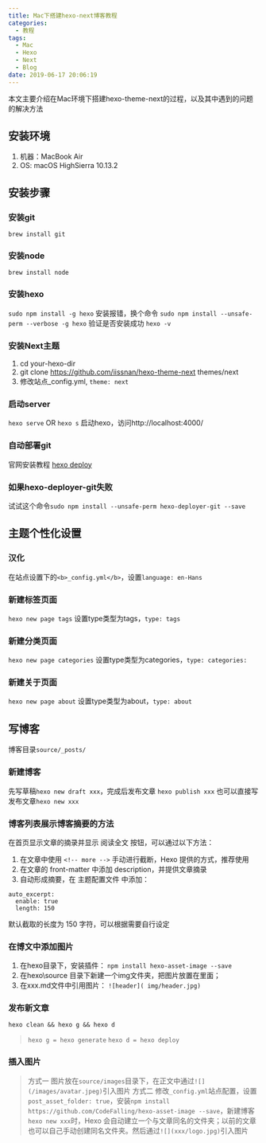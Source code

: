 ```yaml
---
title: Mac下搭建hexo-next博客教程
categories:
  - 教程
tags:
  - Mac
  - Hexo
  - Next
  - Blog
date: 2019-06-17 20:06:19
---
```


本文主要介绍在Mac环境下搭建hexo-theme-next的过程，以及其中遇到的问题的解决方法
<!-- more -->
## 安装环境
1. 机器：MacBook Air
2. OS: macOS HighSierra 10.13.2

## 安装步骤

### 安装git
`brew install git`

### 安装node
`brew install node`

### 安装hexo
`sudo npm install -g hexo`
安装报错，换个命令
`sudo npm install --unsafe-perm --verbose -g hexo`
验证是否安装成功
`hexo -v`

### 安装Next主题
1. cd your-hexo-dir
2. git clone https://github.com/iissnan/hexo-theme-next themes/next
3. 修改站点_config.yml, `theme: next`

### 启动server
`hexo serve` OR `hexo s` 
 启动hexo，访问http://localhost:4000/

### 自动部署git
官网安装教程 [hexo deploy](https://hexo.io/zh-cn/docs/deployment.html)

### 如果hexo-deployer-git失败
试试这个命令`sudo npm install --unsafe-perm hexo-deployer-git --save`

## 主题个性化设置

### 汉化
在站点设置下的`<b>_config.yml</b>`，设置`language: en-Hans`

### 新建标签页面
`hexo new page tags`
设置type类型为tags，`type: tags`

### 新建分类页面
`hexo new page categories`
设置type类型为categories，`type: categories:`

### 新建关于页面
`hexo new page about`
设置type类型为about，`type: about`



## 写博客
博客目录`source/_posts/`
### 新建博客
先写草稿`hexo new draft xxx`，完成后发布文章 `hexo publish xxx`
也可以直接写发布文章`hexo new xxx`

### 博客列表展示博客摘要的方法
在首页显示文章的摘录并显示 阅读全文 按钮，可以通过以下方法：
1. 在文章中使用 `<!-- more -->` 手动进行截断，Hexo 提供的方式，推荐使用
2. 在文章的 front-matter 中添加 description，并提供文章摘录
3. 自动形成摘要，在 主题配置文件 中添加：
```
auto_excerpt:
  enable: true
  length: 150
```
默认截取的长度为 150 字符，可以根据需要自行设定

### 在博文中添加图片
1. 在hexo目录下，安装插件：
`npm install hexo-asset-image --save`
2. 在hexo\source 目录下新建一个img文件夹，把图片放置在里面；
3. 在xxx.md文件中引用图片：
`![header]( img/header.jpg)`

### 发布新文章
`hexo clean && hexo g && hexo d`
> `hexo g = hexo generate`
> `hexo d = hexo deploy`

### 插入图片
> 方式一
图片放在`source/images`目录下，在正文中通过`![](/images/avatar.jpeg)`引入图片
> 方式二
修改`_config.yml`站点配置，设置`post_asset_folder: true`，安装`npm install https://github.com/CodeFalling/hexo-asset-image --save`，新建博客`hexo new xxx`时，Hexo
会自动建立一个与文章同名的文件夹；以前的文章也可以自己手动创建同名文件夹。然后通过`![](xxx/logo.jpg)`引入图片
